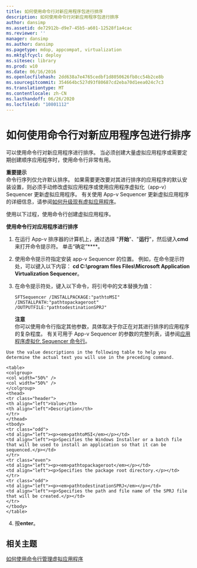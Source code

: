 ```yaml
---
title: 如何使用命令行对新应用程序包进行排序
description: 如何使用命令行对新应用程序包进行排序
author: dansimp
ms.assetid: de72912b-d9e7-45b5-a601-12528f1a4cac
ms.reviewer: ''
manager: dansimp
ms.author: dansimp
ms.pagetype: mdop, appcompat, virtualization
ms.mktglfcycl: deploy
ms.sitesec: library
ms.prod: w10
ms.date: 06/16/2016
ms.openlocfilehash: 2dd638a7e4765cedbf1d8050626fb8cc54b2ce8b
ms.sourcegitcommit: 354664bc527d93f80687cd2eba70d1eea024c7c3
ms.translationtype: MT
ms.contentlocale: zh-CN
ms.lasthandoff: 06/26/2020
ms.locfileid: "10801112"
---
```

# 如何使用命令行对新应用程序包进行排序


可以使用命令行对新应用程序进行排序。 当必须创建大量虚拟应用程序或需要定期创建顺序应用程序时，使用命令行非常有用。

**重要提示**  
命令行序列仅允许默认排序。 如果需要更改要对其进行排序的应用程序的默认安装设置，则必须手动修改虚拟应用程序或使用应用程序虚拟化（app-v） Sequencer 更新虚拟应用程序。 有关使用 App-v Sequencer 更新虚拟应用程序的详细信息，请参阅[如何升级现有虚拟应用程序](how-to-upgrade-an-existing-virtual-application.md)。



使用以下过程，使用命令行创建虚拟应用程序。

**使用命令行对应用程序进行排序**

1.  在运行 App-v 排序器的计算机上，通过选择 "**开始**"、"**运行**"，然后键入**cmd**来打开命令提示符。 单击“确定”****。

2.  使用命令提示符指定安装 app-v Sequencer 的位置。 例如，在命令提示符处，可以键入以下内容： **cd C:\\program files Files\\Microsoft Application Virtualization Sequencer**。

3.  在命令提示符处，键入以下命令，将引号中的文本替换为值：

    `SFTSequencer /INSTALLPACKAGE:"pathtoMSI" /INSTALLPATH:"pathtopackageroot" /OUTPUTFILE:"pathtodestinationSPRJ"`

    **注意**  
    你可以使用命令行指定其他参数，具体取决于你正在对其进行排序的应用程序的复杂程度。 有关可用于 App-v Sequencer 的参数的完整列表，请参阅[应用程序虚拟化 Sequencer 命令行](application-virtualization-sequencer-command-line.md)。



~~~
Use the value descriptions in the following table to help you determine the actual text you will use in the preceding command.

<table>
<colgroup>
<col width="50%" />
<col width="50%" />
</colgroup>
<thead>
<tr class="header">
<th align="left">Value</th>
<th align="left">Description</th>
</tr>
</thead>
<tbody>
<tr class="odd">
<td align="left"><p><em>pathtoMSI</em></p></td>
<td align="left"><p>Specifies the Windows Installer or a batch file that will be used to install an application so that it can be sequenced.</p></td>
</tr>
<tr class="even">
<td align="left"><p><em>pathtopackageroot</em></p></td>
<td align="left"><p>Specifies the package root directory.</p></td>
</tr>
<tr class="odd">
<td align="left"><p><em>pathtodestinationSPRJ</em></p></td>
<td align="left"><p>Specifies the path and file name of the SPRJ file that will be created.</p></td>
</tr>
</tbody>
</table>
~~~



4. 按**enter**。

## 相关主题


[如何使用命令行管理虚拟应用程序](how-to-manage-virtual-applications-using-the-command-line.md)










